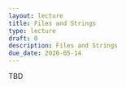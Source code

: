 ```yaml
---
layout: lecture
title: Files and Strings
type: lecture
draft: 0
description: Files and Strings
due_date: 2020-05-14
---
```


TBD